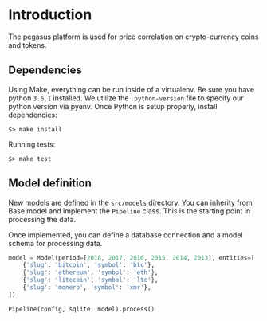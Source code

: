 # Introduction

The pegasus platform is used for price correlation on crypto-currency coins and tokens.

## Dependencies

Using Make, everything can be run inside of a virtualenv. Be sure you have python `3.6.1` installed. We utilize the `.python-version` file to specify our python version via pyenv. Once Python is setup properly, install dependencies:

	$> make install

Running tests:

	$> make test

## Model definition

New models are defined in the `src/models` directory. You can inherity from Base model and implement the `Pipeline` class. This is the starting point in processing the data.

Once implemented, you can define a database connection and a model schema for processing data. 

```python
model = Model(period=[2018, 2017, 2016, 2015, 2014, 2013], entities=[
    {'slug': 'bitcoin', 'symbol': 'btc'},
    {'slug': 'ethereum', 'symbol': 'eth'},
    {'slug': 'litecoin', 'symbol': 'ltc'},
    {'slug': 'monero', 'symbol': 'xmr'},
])

Pipeline(config, sqlite, model).process()

```